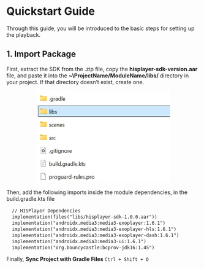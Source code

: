 # Quickstart Guide
Through this guide, you will be introduced to the basic steps for setting up the playback.

## 1. Import Package
First, extract the SDK from the .zip file, copy the **hisplayer-sdk-version.aar** file, and paste it into the **~\ProjectName/ModuleName/libs/** directory in your project. If that directory doesn’t exist, create one.

<p align="center">
<img src="./images/libs-folder.jpg" style="width: 350px; height: auto;">
</p>

Then, add the following imports inside the module dependencies, in the build.gradle.kts file

```
  // HISPlayer Dependencies
  implementation(files("libs/hisplayer-sdk-1.0.0.aar"))
  implementation("androidx.media3:media3-exoplayer:1.6.1")
  implementation("androidx.media3:media3-exoplayer-hls:1.6.1")
  implementation("androidx.media3:media3-exoplayer-dash:1.6.1")
  implementation("androidx.media3:media3-ui:1.6.1")
  implementation("org.bouncycastle:bcprov-jdk16:1.45")
```

Finally, **Sync Project with Gradle Files** `Ctrl + Shift + O`
